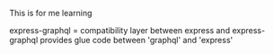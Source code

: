 This is for me learning

express-graphql = compatibility layer between express and express-graphql
	provides glue code between 'graphql' and 'express'